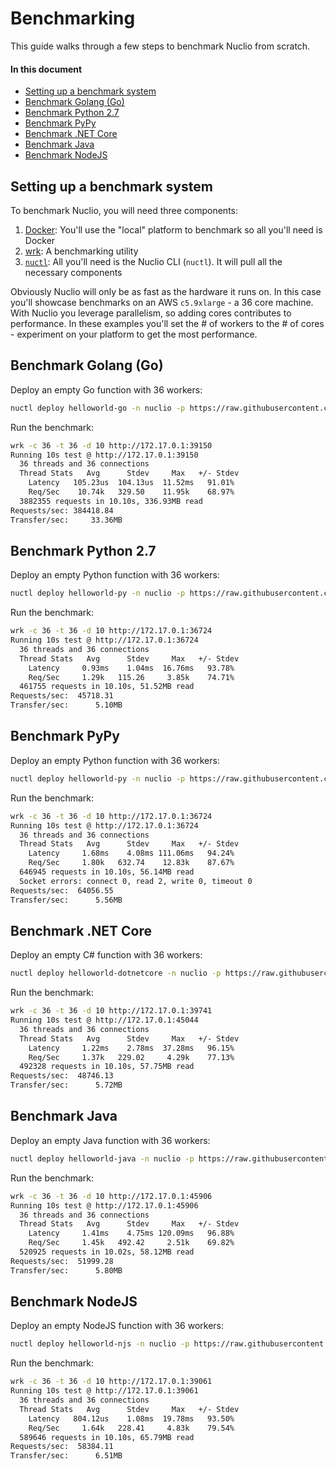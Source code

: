 # Benchmarking

This guide walks through a few steps to benchmark Nuclio from scratch.

#### In this document
- [Setting up a benchmark system](#setting-up-a-benchmark-system)
- [Benchmark Golang (Go)](#benchmark-golang-go)
- [Benchmark Python 2.7](#benchmark-python-27)
- [Benchmark PyPy](#benchmark-pypy)
- [Benchmark .NET Core](#benchmark-net-core)
- [Benchmark Java](#benchmark-java)
- [Benchmark NodeJS](#benchmark-nodejs)

## Setting up a benchmark system

To benchmark Nuclio, you will need three components:

1. [Docker](https://www.docker.com): You'll use the "local" platform to benchmark so all you'll need is Docker
2. [wrk](https://github.com/wg/wrk/wiki/Installing-Wrk-on-Linux): A benchmarking utility
3. [`nuctl`](https://github.com/nuclio/nuclio/releases): All you'll need is the Nuclio CLI (`nuctl`). It will pull all the necessary components

Obviously Nuclio will only be as fast as the hardware it runs on. In this case you'll showcase benchmarks on an AWS `c5.9xlarge` - a 36 core machine. With Nuclio you leverage parallelism, so adding cores contributes to performance. In these examples you'll set the # of workers to the # of cores - experiment on your platform to get the most performance.

## Benchmark Golang (Go)

Deploy an empty Go function with 36 workers:
```sh
nuctl deploy helloworld-go -n nuclio -p https://raw.githubusercontent.com/nuclio/nuclio/development/hack/examples/golang/empty/empty.go --platform local --triggers '{"mh": {"kind": "http", "maxWorkers": 36}}'
```

Run the benchmark:
```sh
wrk -c 36 -t 36 -d 10 http://172.17.0.1:39150
Running 10s test @ http://172.17.0.1:39150
  36 threads and 36 connections
  Thread Stats   Avg      Stdev     Max   +/- Stdev
    Latency   105.23us  104.13us  11.52ms   91.01%
    Req/Sec    10.74k   329.50    11.95k    68.97%
  3882355 requests in 10.10s, 336.93MB read
Requests/sec: 384418.84
Transfer/sec:     33.36MB
```

## Benchmark Python 2.7

Deploy an empty Python function with 36 workers:
```sh
nuctl deploy helloworld-py -n nuclio -p https://raw.githubusercontent.com/nuclio/nuclio/development/hack/examples/python/empty/empty.py --platform local --triggers '{"mh": {"kind": "http", "maxWorkers": 36}}' --runtime python:2.7 --handler empty:handler
```

Run the benchmark:
```sh
wrk -c 36 -t 36 -d 10 http://172.17.0.1:36724
Running 10s test @ http://172.17.0.1:36724
  36 threads and 36 connections
  Thread Stats   Avg      Stdev     Max   +/- Stdev
    Latency     0.93ms    1.04ms  16.76ms   93.78%
    Req/Sec     1.29k   115.26     3.85k    74.71%
  461755 requests in 10.10s, 51.52MB read
Requests/sec:  45718.31
Transfer/sec:      5.10MB
```

## Benchmark PyPy

Deploy an empty Python function with 36 workers:
```sh
nuctl deploy helloworld-py -n nuclio -p https://raw.githubusercontent.com/nuclio/nuclio/development/hack/examples/python/empty/empty.py --platform local --triggers '{"mh": {"kind": "http", "maxWorkers": 36}}' --runtime pypy --handler empty:handler
```

Run the benchmark:
```sh
wrk -c 36 -t 36 -d 10 http://172.17.0.1:36724
Running 10s test @ http://172.17.0.1:36724
  36 threads and 36 connections
  Thread Stats   Avg      Stdev     Max   +/- Stdev
    Latency     1.68ms    4.08ms 111.06ms   94.24%
    Req/Sec     1.80k   632.74    12.83k    87.67%
  646945 requests in 10.10s, 56.14MB read
  Socket errors: connect 0, read 2, write 0, timeout 0
Requests/sec:  64056.55
Transfer/sec:      5.56MB
```

## Benchmark .NET Core

Deploy an empty C# function with 36 workers:
``` sh
nuctl deploy helloworld-dotnetcore -n nuclio -p https://raw.githubusercontent.com/nuclio/nuclio/development/hack/examples/dotnetcore/empty/empty.cs --platform local --triggers '{"mh": {"kind": "http", "maxWorkers": 36}}' --runtime dotnetcore --handler nuclio:empty
```

Run the benchmark:
```sh
wrk -c 36 -t 36 -d 10 http://172.17.0.1:39741
Running 10s test @ http://172.17.0.1:45044
  36 threads and 36 connections
  Thread Stats   Avg      Stdev     Max   +/- Stdev
    Latency     1.22ms    2.78ms  37.28ms   96.15%
    Req/Sec     1.37k   229.02     4.29k    77.13%
  492328 requests in 10.10s, 57.75MB read
Requests/sec:  48746.13
Transfer/sec:      5.72MB
```

## Benchmark Java

Deploy an empty Java function with 36 workers:
```sh
nuctl deploy helloworld-java -n nuclio -p https://raw.githubusercontent.com/nuclio/nuclio/development/hack/examples/java/empty/EmptyHandler.java --platform local --triggers '{"mh": {"kind": "http", "maxWorkers": 36}}' --runtime java --handler EmptyHandler
```

Run the benchmark:
```sh
wrk -c 36 -t 36 -d 10 http://172.17.0.1:45906
Running 10s test @ http://172.17.0.1:45906
  36 threads and 36 connections
  Thread Stats   Avg      Stdev     Max   +/- Stdev
    Latency     1.41ms    4.75ms 120.09ms   96.88%
    Req/Sec     1.45k   492.42     2.51k    69.82%
  520925 requests in 10.02s, 58.12MB read
Requests/sec:  51999.28
Transfer/sec:      5.80MB
```

## Benchmark NodeJS

Deploy an empty NodeJS function with 36 workers:
```sh
nuctl deploy helloworld-njs -n nuclio -p https://raw.githubusercontent.com/nuclio/nuclio/development/hack/examples/nodejs/empty/empty.js --platform local --triggers '{"mh": {"kind": "http", "maxWorkers": 36}}' --runtime nodejs --handler empty:handler
```

Run the benchmark:
```sh
wrk -c 36 -t 36 -d 10 http://172.17.0.1:39061
Running 10s test @ http://172.17.0.1:39061
  36 threads and 36 connections
  Thread Stats   Avg      Stdev     Max   +/- Stdev
    Latency   804.12us    1.08ms  19.78ms   93.50%
    Req/Sec     1.64k   228.41     4.83k    79.54%
  589646 requests in 10.10s, 65.79MB read
Requests/sec:  58384.11
Transfer/sec:      6.51MB
```

